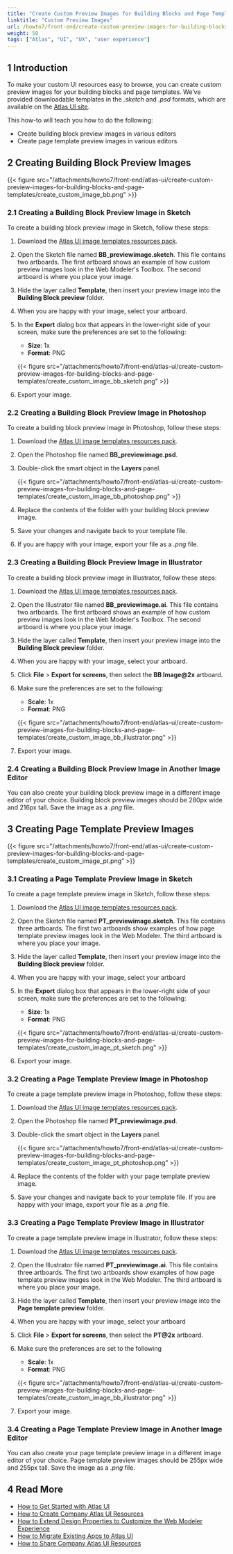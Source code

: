 ```yaml
---
title: "Create Custom Preview Images for Building Blocks and Page Templates"
linktitle: "Custom Preview Images"
url: /howto7/front-end/create-custom-preview-images-for-building-blocks-and-page-templates/
weight: 50
tags: ["Atlas", "UI", "UX", "user experience"]
---
```


## 1 Introduction

To make your custom UI resources easy to browse, you can create custom preview images for your building blocks and page templates. We’ve provided downloadable templates in the *.sketch* and *.psd* formats, which are available on the [Atlas UI site](https://atlas2.mendix.com).

This how-to will teach you how to do the following:

* Create building block preview images in various editors
* Create page template preview images in various editors

## 2 Creating Building Block Preview Images

{{< figure src="/attachments/howto7/front-end/atlas-ui/create-custom-preview-images-for-building-blocks-and-page-templates/create_custom_image_bb.png" >}}

### 2.1 Creating a Building Block Preview Image in Sketch

To create a building block preview image in Sketch, follow these steps:

1. Download the [Atlas UI image templates resources pack](https://atlas2.mendix.com/index3.html#/resources/7881299347899269).
2. Open the Sketch file named **BB_previewimage.sketch**. This file contains two artboards. The first artboard shows an example of how custom preview images look in the Web Modeler's Toolbox. The second artboard is where you place your image.
3. Hide the layer called **Template**, then insert your preview image into the **Building Block preview** folder.
4. When you are happy with your image, select your artboard.
5. In the **Export** dialog box that appears in the lower-right side of your screen, make sure the preferences are set to the following:
    * **Size**: 1x
    * **Format**: PNG

    {{< figure src="/attachments/howto7/front-end/atlas-ui/create-custom-preview-images-for-building-blocks-and-page-templates/create_custom_image_bb_sketch.png" >}}

6. Export your image.

### 2.2 Creating a Building Block Preview Image in Photoshop

To create a building block preview image in Photoshop, follow these steps:

1. Download the [Atlas UI image templates resources pack](https://atlas2.mendix.com/index3.html#/resources/7881299347899269).
2. Open the Photoshop file named **BB_previewimage.psd**.
3. Double-click the smart object in the **Layers** panel.

    {{< figure src="/attachments/howto7/front-end/atlas-ui/create-custom-preview-images-for-building-blocks-and-page-templates/create_custom_image_bb_photoshop.png" >}}

4. Replace the contents of the folder with your building block preview image.
5. Save your changes and navigate back to your template file.
6. If you are happy with your image, export your file as a *.png* file.

### 2.3 Creating a Building Block Preview Image in Illustrator

To create a building block preview image in Illustrator, follow these steps:

1. Download the [Atlas UI image templates resources pack](https://atlas2.mendix.com/index3.html#/resources/7881299347899269).
2. Open the Illustrator file named **BB_previewimage.ai**. This file contains two artboards. The first artboard shows an example of how custom preview images look in the Web Modeler's Toolbox. The second artboard is where you place your image.
3. Hide the layer called **Template**, then insert your preview image into the **Building Block preview** folder.
4. When you are happy with your image, select your artboard.
5. Click **File** > **Export for screens**, then select the **BB Image@2x** artboard.
6. Make sure the preferences are set to the following:
    * **Scale**: 1x
    * **Format**: PNG

    {{< figure src="/attachments/howto7/front-end/atlas-ui/create-custom-preview-images-for-building-blocks-and-page-templates/create_custom_image_bb_illustrator.png" >}}

7. Export your image.

### 2.4 Creating a Building Block Preview Image in Another Image Editor

You can also create your building block preview image in a different image editor of your choice. Building block preview images should be 280px wide and 216px tall. Save the image as a *.png* file.

## 3 Creating Page Template Preview Images

{{< figure src="/attachments/howto7/front-end/atlas-ui/create-custom-preview-images-for-building-blocks-and-page-templates/create_custom_image_pt.png" >}}

### 3.1 Creating a Page Template Preview Image in Sketch

To create a page template preview image in Sketch, follow these steps:

1. Download the [Atlas UI image templates resources pack](https://atlas2.mendix.com/index3.html#/resources/7881299347899269).
2. Open the Sketch file named **PT_previewimage.sketch**. This file contains three artboards. The first two artboards show examples of how page template preview images look in the Web Modeler. The third artboard is where you place your image.
3. Hide the layer called **Template**, then insert your preview image into the **Building Block preview** folder.
4. When you are happy with your image, select your artboard
5. In the **Export** dialog box that appears in the lower-right side of your screen, make sure the preferences are set to the following:
    * **Size**: 1x
    * **Format**: PNG

    {{< figure src="/attachments/howto7/front-end/atlas-ui/create-custom-preview-images-for-building-blocks-and-page-templates/create_custom_image_pt_sketch.png" >}}

6. Export your image.

### 3.2 Creating a Page Template Preview Image in Photoshop

To create a page template preview image in Photoshop, follow these steps:

1. Download the [Atlas UI image templates resources pack](https://atlas2.mendix.com/index3.html#/resources/7881299347899269).
2. Open the Photoshop file named **PT_previewimage.psd**.
3. Double-click the smart object in the **Layers** panel.

    {{< figure src="/attachments/howto7/front-end/atlas-ui/create-custom-preview-images-for-building-blocks-and-page-templates/create_custom_image_pt_photoshop.png" >}}

4. Replace the contents of the folder with your page template preview image.
5. Save your changes and navigate back to your template file. If you are happy with your image, export your file as a *.png* file.

### 3.3 Creating a Page Template Preview Image in Illustrator

To create a page template preview image in Illustrator, follow these steps:

1. Download the [Atlas UI image templates resources pack](https://atlas2.mendix.com/index3.html#/resources/7881299347899269).
2. Open the Illustrator file named **PT_previewimage.ai**. This file contains three artboards. The first two artboards show examples of how page template preview images look in the Web Modeler. The third artboard is where you place your image.
3. Hide the layer called **Template**, then insert your preview image into the **Page template preview** folder.
4. When you are happy with your image, select your artboard
5. Click **File** > **Export for screens**, then select the **PT@2x** artboard.
6. Make sure the preferences are set to the following
    * **Scale**: 1x
    * **Format**: PNG

    {{< figure src="/attachments/howto7/front-end/atlas-ui/create-custom-preview-images-for-building-blocks-and-page-templates/create_custom_image_bb_illustrator.png" >}}

7. Export your image.

### 3.4 Creating a Page Template Preview Image in Another Image Editor

You can also create your page template preview image in a different image editor of your choice. Page template preview images should be 255px wide and 255px tall. Save the image as a *.png* file.

## 4 Read More

* [How to Get Started with Atlas UI](/howto7/front-end/get-started-with-atlasui/)
* [How to Create Company Atlas UI Resources](/howto7/front-end/create-company-atlas-ui-resources/)
* [How to Extend Design Properties to Customize the Web Modeler Experience](/howto7/front-end/extend-design-properties-to-customize-the-web-modeler-experience/)
* [How to Migrate Existing Apps to Atlas UI](/howto7/front-end/migrate-existing-projects-to-atlasui/)
* [How to Share Company Atlas UI Resources](/howto7/front-end/share-company-atlas-ui-resources/)
